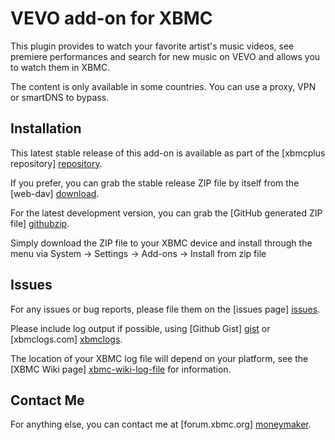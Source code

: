 VEVO add-on for XBMC
==========================================

This plugin provides to watch your favorite artist's music videos, see premiere performances 
and search for new music on VEVO and allows you to watch them in XBMC.

The content is only available in some countries. You can use a proxy, VPN or smartDNS to bypass.

Installation
------------
This latest stable release of this add-on is available as part of the 
[xbmcplus repository] [repository].

If you prefer, you can grab the stable release ZIP file by itself from the 
[web-dav] [download].

For the latest development version, 
you can grab the [GitHub generated ZIP file] [githubzip].

Simply download the ZIP file to your XBMC device and install through the menu
via System -> Settings -> Add-ons -> Install from zip file

Issues
------
For any issues or bug reports, please file them on the [issues page] [issues].

Please include log output if possible, using [Github Gist] [gist] or 
[xbmclogs.com] [xbmclogs].

The location of your XBMC log file will depend on your platform, 
see the [XBMC Wiki page] [xbmc-wiki-log-file] for information.

Contact Me
----------
For anything else, you can contact me at [forum.xbmc.org] [moneymaker].

[repository]: https://home.no/xbmcplus/fusion/repository/
[download]: https://home.no/xbmcplus/fusion/plugins/plugin.video.vevo/
[githubzip]: https://github.com/moneymaker365/plugin.video.vevo/archive/master.zip
[issues]: https://github.com/moneymaker365/plugin.video.vevo/issues
[gist]: https://gist.github.com
[xbmclogs]: http://xbmclogs.com/
[moneymaker]: http://forum.xbmc.org/member.php?action=profile&uid=116826
[xbmc-wiki-log-file]: http://wiki.xbmc.org/index.php?title=Log_file/Advanced#Log_files
